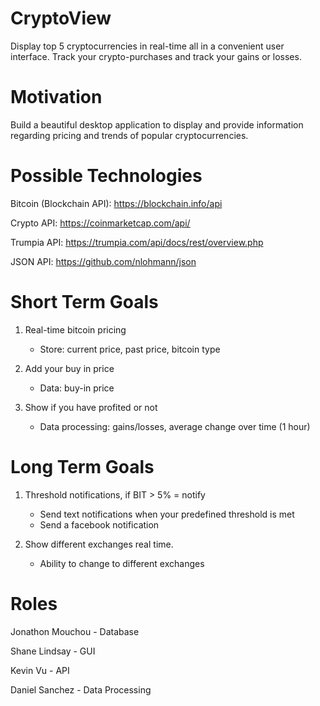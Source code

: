 # CryptoView
Display top 5 cryptocurrencies in real-time all in a convenient user interface. Track your crypto-purchases and track your gains or losses.

# Motivation
Build a beautiful desktop application to display and provide information regarding pricing and trends of popular cryptocurrencies.

# Possible Technologies
Bitcoin (Blockchain API): https://blockchain.info/api

Crypto API: https://coinmarketcap.com/api/

Trumpia API: https://trumpia.com/api/docs/rest/overview.php

JSON API: https://github.com/nlohmann/json

# Short Term Goals
1. Real-time bitcoin pricing
    * Store: current price, past price, bitcoin type

2. Add your buy in price
    * Data: buy-in price

3. Show if you have profited or not
    * Data processing: gains/losses, average change over time (1 hour)

# Long Term Goals
1. Threshold notifications, if BIT > 5% = notify
    * Send text notifications when your predefined threshold is met
    * Send a facebook notification

2. Show different exchanges real time.
    * Ability to change to different exchanges

# Roles
Jonathon Mouchou - Database

Shane Lindsay - GUI

Kevin Vu - API

Daniel Sanchez - Data Processing
